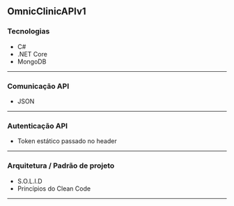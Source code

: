 ## OmnicClinicAPIv1

### Tecnologias

- C#
- .NET Core 
- MongoDB

-------

### Comunicação API 

- JSON

-------
	
### Autenticação API

- Token estático passado no header

---- 

### Arquitetura / Padrão de projeto

- S.O.L.I.D
- Princípios do Clean Code

------
